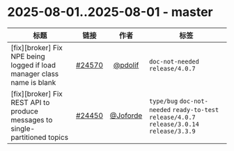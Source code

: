 # 2025-08-01..2025-08-01 - master
| 标题 | 链接 | 作者 | 标签 |
| - | :--: | :--: | - |
| [fix][broker] Fix NPE being logged if load manager class name is blank | [#24570](https://github.com/apache/pulsar/pull/24570) | [@pdolif](https://github.com/pdolif) | `doc-not-needed` `release/4.0.7`  | 
| [fix][broker] Fix REST API to produce messages to single-partitioned topics | [#24450](https://github.com/apache/pulsar/pull/24450) | [@Joforde](https://github.com/Joforde) | `type/bug` `doc-not-needed` `ready-to-test` `release/4.0.7` `release/3.0.14` `release/3.3.9`  | 
